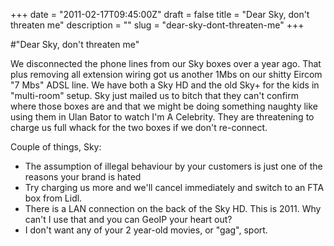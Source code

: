 +++
date = "2011-02-17T09:45:00Z"
draft = false
title = "Dear Sky, don't threaten me"
description = ""
slug = "dear-sky-dont-threaten-me"
+++

#"Dear Sky, don't threaten me"


 <p>We disconnected the phone lines from our Sky boxes over a year ago. That plus removing all extension wiring got us another 1Mbs on our shitty Eircom "7 Mbs" ADSL line. We have both a Sky HD and the old Sky+ for the kids in "multi-room" setup. Sky just mailed us to bitch that they can't confirm where those boxes are and that we might be doing something naughty like using them in Ulan Bator to watch I'm A Celebrity. They are threatening to charge us full whack for the two boxes if we don't re-connect.</p>
<p />
<div>Couple of things, Sky:</div>
<div>
<ul>
<li>The assumption of illegal behaviour by your customers is just one of the reasons your brand is hated</li>
<li>Try charging us more and we'll cancel immediately and switch to an FTA box from Lidl.&nbsp;</li>
<li>There is a LAN connection on the back of the Sky HD. This is 2011. Why can't I use that and you can GeoIP your heart out?</li>
<li>I don't want any of your 2 year-old movies, or "gag", sport.</li>
</ul>
<p />
</div>
 